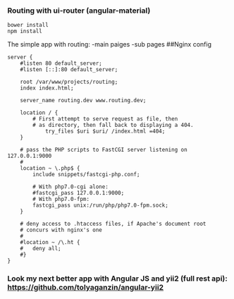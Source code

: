 ### Routing with ui-router (angular-material)
```
bower install
npm install
```
The simple app with routing:
-main paiges
-sub pages
##Nginx config
```
server {
	#listen 80 default_server;
	#listen [::]:80 default_server;

	root /var/www/projects/routing;
	index index.html;

	server_name routing.dev www.routing.dev;

	location / {
		# First attempt to serve request as file, then
		# as directory, then fall back to displaying a 404.
        	try_files $uri $uri/ /index.html =404;
	}

	# pass the PHP scripts to FastCGI server listening on 127.0.0.1:9000
	#
	location ~ \.php$ {
		include snippets/fastcgi-php.conf;

		# With php7.0-cgi alone:
		#fastcgi_pass 127.0.0.1:9000;
		# With php7.0-fpm:
		fastcgi_pass unix:/run/php/php7.0-fpm.sock;
	}

	# deny access to .htaccess files, if Apache's document root
	# concurs with nginx's one
	#
	#location ~ /\.ht {
	#	deny all;
	#}
}
```
### Look my next better app with Angular JS and yii2 (full rest api): https://github.com/tolyaganzin/angular-yii2
